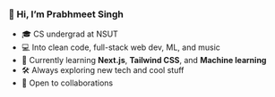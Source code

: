 ### 👋 Hi, I’m Prabhmeet Singh

- 🎓 CS undergrad at NSUT
- 💻 Into clean code, full-stack web dev, ML, and music
- 🌱 Currently learning **Next.js**, **Tailwind CSS**, and **Machine learning**
- 🛠️ Always exploring new tech and cool stuff
- 🤝 Open to collaborations
<!---
UG-Prabhmeet/UG-Prabhmeet is a ✨ special ✨ repository because its `README.md` (this file) appears on your GitHub profile.
You can click the Preview link to take a look at your changes.
--->
